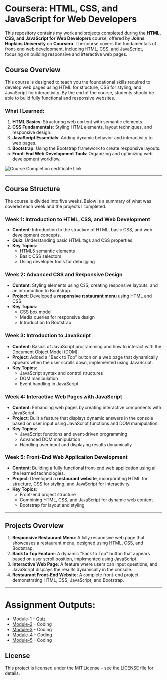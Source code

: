 # Coursera: HTML, CSS, and JavaScript for Web Developers

This repository contains my work and projects completed during the **HTML, CSS, and JavaScript for Web Developers** course, offered by **Johns Hopkins University** on **Coursera**. The course covers the fundamentals of front-end web development, including HTML, CSS, and JavaScript, focusing on building responsive and interactive web pages.

## Course Overview

This course is designed to teach you the foundational skills required to develop web pages using HTML for structure, CSS for styling, and JavaScript for interactivity. By the end of the course, students should be able to build fully functional and responsive websites.

### What I Learned:

1. **HTML Basics**: Structuring web content with semantic elements.
2. **CSS Fundamentals**: Styling HTML elements, layout techniques, and responsive design.
3. **JavaScript Essentials**: Adding dynamic behavior and interactivity to web pages.
4. **Bootstrap**: Using the Bootstrap framework to create responsive layouts.
5. **Front-End Web Development Tools**: Organizing and optimizing web development workflow.

![Course Completion certificate Link](https://github.com/s-naveenkumar-001/s-naveenkumar-001.github.io/blob/main/Coursera-HTML-CSS-and-JavaScript-for-Web-Developers/Web_developers_Certificate.jpg)

---

## Course Structure

The course is divided into five weeks. Below is a summary of what was covered each week and the projects I completed.

### Week 1: Introduction to HTML, CSS, and Web Development

- **Content**: Introduction to the structure of HTML, basic CSS, and web development concepts.
- **Quiz**: Understanding basic HTML tags and CSS properties.
- **Key Topics**:
  - HTML5 semantic elements
  - Basic CSS selectors
  - Using developer tools for debugging

### Week 2: Advanced CSS and Responsive Design

- **Content**: Styling elements using CSS, creating responsive layouts, and an introduction to Bootstrap.
- **Project**: Developed a **responsive restaurant menu** using HTML and CSS. 
- **Key Topics**:
  - CSS box model
  - Media queries for responsive design
  - Introduction to Bootstrap

### Week 3: Introduction to JavaScript

- **Content**: Basics of JavaScript programming and how to interact with the Document Object Model (DOM).
- **Project**: Added a "Back to Top" button on a web page that dynamically appears when the user scrolls down, implemented using JavaScript.
- **Key Topics**:
  - JavaScript syntax and control structures
  - DOM manipulation
  - Event handling in JavaScript

### Week 4: Interactive Web Pages with JavaScript

- **Content**: Enhancing web pages by creating interactive components with JavaScript.
- **Project**: Built a feature that displays dynamic answers in the console based on user input using JavaScript functions and DOM manipulation.
- **Key Topics**:
  - JavaScript functions and event-driven programming
  - Advanced DOM manipulation
  - Handling user input and displaying results dynamically

### Week 5: Front-End Web Application Development

- **Content**: Building a fully functional front-end web application using all the learned technologies.
- **Project**: Developed a **restaurant website**, incorporating HTML for structure, CSS for styling, and JavaScript for interactivity.
- **Key Topics**:
  - Front-end project structure
  - Combining HTML, CSS, and JavaScript for dynamic web content
  - Bootstrap for layout and styling

---

## Projects Overview

1. **Responsive Restaurant Menu**: A fully responsive web page that showcases a restaurant menu, designed using HTML, CSS, and Bootstrap.
2. **Back to Top Feature**: A dynamic "Back to Top" button that appears based on user scroll position, implemented using JavaScript.
3. **Interactive Web Page**: A feature where users can input questions, and JavaScript displays the results dynamically in the console.
4. **Restaurant Front-End Website**: A complete front-end project demonstrating HTML, CSS, JavaScript, and Bootstrap.

---

# Assignment Outputs:

* Module-1 - Quiz 
* [Module-2](https://s-naveenkumar-001.github.io/Coursera-HTML-CSS-and-JavaScript-for-Web-Developers/Assignments/module-2/index.html) - Coding
* [Module-3](https://s-naveenkumar-001.github.io/Coursera-HTML-CSS-and-JavaScript-for-Web-Developers/Assignments/module-3/index.html) - Coding
* [Module-4](https://s-naveenkumar-001.github.io/Coursera-HTML-CSS-and-JavaScript-for-Web-Developers/Assignments/module-4/index.html) - Coding
* [Module-5](https://s-naveenkumar-001.github.io/Coursera-HTML-CSS-and-JavaScript-for-Web-Developers/Assignments/module-5/index.html) - Coding

## License
This project is licensed under the MIT License – see the [LICENSE](LICENSE) file for details.
